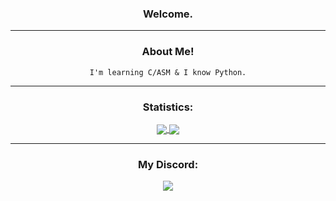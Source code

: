 <h3 align="center">
  Welcome.
</h3>

***

<div align="center">
<h3 align="center">
  About Me!
</h3>
  
```
I'm learning C/ASM & I know Python.
```

</div>

***

<h3 align="center">
  Statistics:
</h3>

<div align="center">
  
<a href="https://github.com/fgets">
  <img align="center" src="https://github-readme-stats.vercel.app/api?username=fgets&show_icons=true&include_all_commits=true&show_icons=true&title_color=FFFFFF&icon_color=FFFFFF&text_color=FFFFFF&bg_color=000001"/>
  <img align="center" src="https://github-readme-stats.vercel.app/api/top-langs/?username=fgets&layout=compact&show_icons=true&title_color=FFFFFF&icon_color=FFFFFF&text_color=FFFFFF&bg_color=000001" />
</a>
</div>

***

<div align="center">
  <h3 align="center">
    My Discord:
  </h3>
  <img align="center" src="https://lanyard-profile-readme.vercel.app/api/847922912803160104?bg=000001&idleMessage=Currently%20wasting%20time">
</div>
